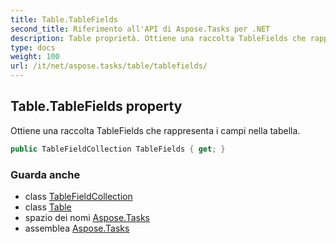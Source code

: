 ```yaml
---
title: Table.TableFields
second_title: Riferimento all'API di Aspose.Tasks per .NET
description: Table proprietà. Ottiene una raccolta TableFields che rappresenta i campi nella tabella.
type: docs
weight: 100
url: /it/net/aspose.tasks/table/tablefields/
---
```

## Table.TableFields property

Ottiene una raccolta TableFields che rappresenta i campi nella tabella.

```csharp
public TableFieldCollection TableFields { get; }
```

### Guarda anche

* class [TableFieldCollection](../../tablefieldcollection/)
* class [Table](../)
* spazio dei nomi [Aspose.Tasks](../../table/)
* assemblea [Aspose.Tasks](../../../)


